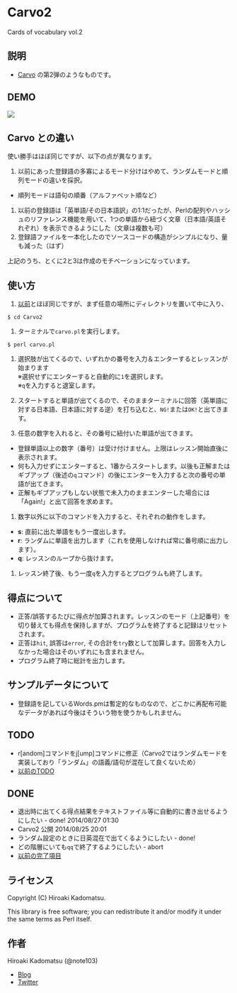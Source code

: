 Carvo2
=====

Cards of vocabulary vol.2

## 説明

- [Carvo](https://github.com/note103/Carvo) の第2弾のようなものです。

## DEMO

![](https://dl.dropboxusercontent.com/u/7779513/blog/carvo2_2014-08-25_11-25.gif)

## Carvo との違い

使い勝手はほぼ同じですが、以下の点が異なります。

1. 以前にあった登録語の多寡によるモード分けはやめて、ランダムモードと順列モードの違いを採択。
  - 順列モードは語句の順番（アルファベット順など）
1. 以前の登録語は「英単語/その日本語訳」の1:1だったが、Perlの配列やハッシュのリファレンス機能を用いて、1つの単語から紐づく文章（日本語/英語それぞれ）を表示できるようにした（文章は複数も可）
1. 登録語ファイルを一本化したのでソースコードの構造がシンプルになり、量も減った（はず）

上記のうち、とくに2と3は作成のモチベーションになっています。

## 使い方

1. [以前](https://github.com/note103/Carvo)とほぼ同じですが、まず任意の場所にディレクトリを置いて中に入り、
```
$ cd Carvo2
```

1. ターミナルで`carvo.pl`を実行します。
```
$ perl carvo.pl
```

1. 選択肢が出てくるので、いずれかの番号を入力＆エンターするとレッスンが始まります  
※選択せずにエンターすると自動的に`1`を選択します。  
※`q`を入力すると退室します。  

1. スタートすると単語が出てくるので、そのままターミナルに回答（英単語に対する日本語、日本語に対する逆）を打ち込むと、`NG!`または`OK!`と出てきます。

1. 任意の数字を入れると、その番号に紐付いた単語が出てきます。
  - 登録単語以上の数字（番号）は受け付けません。上限はレッスン開始直後に表示されます。
  - 何も入力せずにエンターすると、1番からスタートします。以後も正解またはギブアップ（後述の`q`コマンド）の後にエンターを入力すると次の番号の単語が出てきます。
  - 正解もギブアップもしない状態で未入力のままエンターした場合には「Again!」と出て回答を求めます。

1. 数字以外に以下のコマンドを入力すると、それぞれの動作をします。
  - **s**: 直前に出た単語をもう一度出します。
  - **r**: ランダムに単語を出力します（これを使用しなければ常に番号順に出力します）。
  - **q**: レッスンのループから抜けます。

1. レッスン終了後、もう一度`q`を入力するとプログラムも終了します。

## 得点について

- 正答/誤答するたびに得点が加算されます。レッスンのモード（上記番号）を切り替えても得点を保持しますが、プログラムを終了すると記録はリセットされます。
- 正答は`hit`, 誤答は`error`, その合計を`try`数として加算します。回答を入力しなかった場合はそのいずれにも含まれません。
- プログラム終了時に総計を出力します。

## サンプルデータについて

- 登録語を記しているWords.pmは暫定的なものなので、どこかに再配布可能なデータがあれば今後はそういう物を使うかもしれません。

## TODO

- r[andom]コマンドをj[ump]コマンドに修正（Carvo2ではランダムモードを実装しており「ランダム」の語義/語句が混在して良くないため）
- [以前のTODO](https://github.com/note103/Carvo/blob/master/README.md#todo)

## DONE

- 退出時に出てくる得点結果をテキストファイル等に自動的に書き出せるようにしたい - done! 2014/08/27 01:30
- Carvo2 公開 2014/08/25 20:01
- ランダム設定のときに日英混在で出てくるようにしたい - done!
- どの階層にいても`qq`で終了するようにしたい - abort
- [以前の完了項目](https://github.com/note103/Carvo/blob/master/README.md#done)

## ライセンス
Copyright (C) Hiroaki Kadomatsu.

This library is free software; you can redistribute it and/or modify it under the same terms as Perl itself.

## 作者

Hiroaki Kadomatsu (@note103)

- [Blog](http://note103.hateblo.jp/)
- [Twitter](https://twitter.com/note103)
